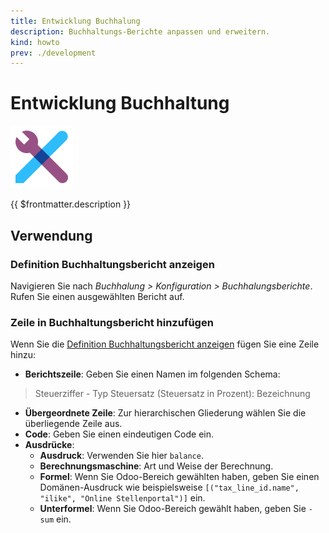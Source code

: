 ```yaml
---
title: Entwicklung Buchhalung
description: Buchhaltungs-Berichte anpassen und erweitern.
kind: howto
prev: ./development
---
```


# Entwicklung Buchhaltung

![icons_odoo_web_studio](attachments/icons_odoo_web_studio.png)

{{ $frontmatter.description }}

## Verwendung

### Definition Buchhaltungsbericht anzeigen

Navigieren Sie nach _Buchhalung > Konfiguration > Buchhalungsberichte_. Rufen Sie einen ausgewählten Bericht auf.

### Zeile in Buchhaltungsbericht hinzufügen

Wenn Sie die [Definition Buchhaltungsbericht anzeigen](#Definition%20Buchhaltungsbericht%20anzeigen) fügen Sie eine Zeile hinzu:

- **Berichtszeile**: Geben Sie einen Namen im folgenden Schema:

> Steuerziffer - Typ Steuersatz (Steuersatz in Prozent): Bezeichnung

- **Übergeordnete Zeile**: Zur hierarchischen Gliederung wählen Sie die überliegende Zeile aus.
- **Code**: Geben Sie einen eindeutigen Code ein.
- **Ausdrücke**:
    - **Ausdruck**: Verwenden Sie hier `balance`.
    - **Berechnungsmaschine**: Art und Weise der Berechnung.
    - **Formel**: Wenn Sie Odoo-Bereich gewählten haben, geben Sie einen Domänen-Ausdruck wie beispielsweise `[("tax_line_id.name", "ilike", "Online Stellenportal")]` ein.
    - **Unterformel**: Wenn Sie Odoo-Bereich gewählt haben, geben Sie `-sum` ein.
